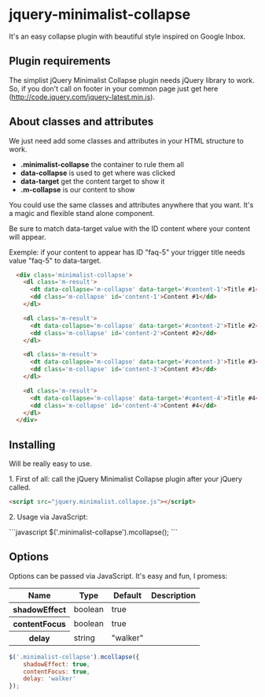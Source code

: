 # jquery-minimalist-collapse
It's an easy collapse plugin with beautiful style inspired on Google Inbox.

<h2>Plugin requirements</h2>
<p>The simplist jQuery Minimalist Collapse plugin needs jQuery library to work. So, if you don't call on footer in your common page just get here (<a href="http://code.jquery.com/jquery-latest.min.js">http://code.jquery.com/jquery-latest.min.js</a>).</p>

<h2>About classes and attributes</h2>
<p>We just need add some classes and attributes in your HTML structure to work.</p>
<ul>
    <li><strong>.minimalist-collapse</strong> the container to rule them all</li>
    <li><strong>data-collapse</strong> is used to get where was clicked</li>
    <li><strong>data-target</strong> get the content target to show it</li>
    <li><strong>.m-collapse</strong> is our content to show</li>
</ul>

<p>You could use the same classes and attributes anywhere that you want. It's a magic and flexible stand alone component.</p>
<p>Be sure to match data-target value with the ID content where your content will appear.</p>
<p>Exemple: if your content to appear has ID "faq-5" your trigger title needs value "faq-5" to data-target.</p>

```html
  <div class='minimalist-collapse'>
    <dl class='m-result'>
      <dt data-collapse='m-collapse' data-target='#content-1'>Title #1</dt>
      <dd class='m-collapse' id='content-1'>Content #1</dd>
    </dl>

    <dl class='m-result'>
      <dt data-collapse='m-collapse' data-target='#content-2'>Title #2</dt>
      <dd class='m-collapse' id='content-2'>Content #2</dd>
    </dl>

    <dl class='m-result'>
      <dt data-collapse='m-collapse' data-target='#content-3'>Title #3</dt>
      <dd class='m-collapse' id='content-3'>Content #3</dd>
    </dl>

    <dl class='m-result'>
      <dt data-collapse='m-collapse' data-target='#content-4'>Title #4</dt>
      <dd class='m-collapse' id='content-4'>Content #4</dd>
    </dl>
  </div>
```

<h2>Installing</h2>
<p>Will be really easy to use.</p>

<p>1. First of all: call the jQuery Minimalist Collapse plugin after your jQuery called.</p>

```html
<script src="jquery.minimalist.collapse.js"></script>
```

<p>2. Usage via JavaScript:</p>
```javascript
$('.minimalist-collapse').mcollapse();
```

<h2>Options</h2>
<p>Options can be passed via JavaScript. It's easy and fun, I promess:</p>
<table>
    <thead>
        <tr>
            <th>Name</th>
            <th>Type</th>
            <th>Default</th>
            <th>Description</th>
        </tr>
    </thead>
    <tbody>
        <tr>
            <th>shadowEffect</th>
            <td>boolean</td>
            <td>true</td>
            <td></td>
        </tr>
        <tr>
            <th>contentFocus</th>
            <td>boolean</td>
            <td>true</td>
            <td></td>
        </tr>
        <tr>
            <th>delay</th>
            <td>string</td>
            <td>"walker"</td>
            <td></td>
        </tr>
    </tbody>
</table>

```javascript
$('.minimalist-collapse').mcollapse({
    shadowEffect: true,
    contentFocus: true,
    delay: 'walker'
});
```